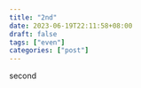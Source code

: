 ```yaml
---
title: "2nd"
date: 2023-06-19T22:11:58+08:00
draft: false
tags: ["even"]
categories: ["post"]
---
```


second